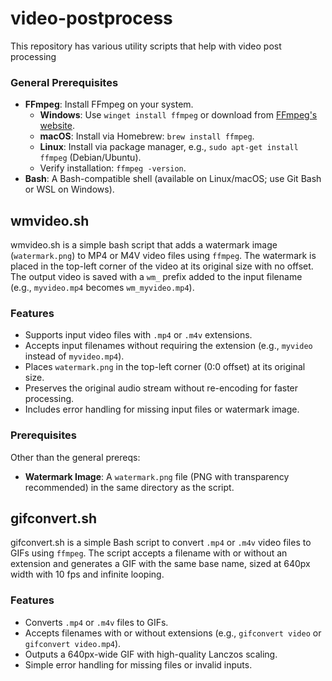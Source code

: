 # video-postprocess

This repository has various utility scripts that help with video post processing



### General Prerequisites
- **FFmpeg**: Install FFmpeg on your system.
  - **Windows**: Use `winget install ffmpeg` or download from [FFmpeg's website](https://ffmpeg.org/download.html).
  - **macOS**: Install via Homebrew: `brew install ffmpeg`.
  - **Linux**: Install via package manager, e.g., `sudo apt-get install ffmpeg` (Debian/Ubuntu).
  - Verify installation: `ffmpeg -version`.
 - **Bash**: A Bash-compatible shell (available on Linux/macOS; use Git Bash or WSL on Windows).




 
## wmvideo.sh

wmvideo.sh is a simple bash script that adds a watermark image (`watermark.png`) to MP4 or M4V video files using `ffmpeg`. The watermark is placed in the top-left corner of the video at its original size with no offset. The output video is saved with a `wm_` prefix added to the input filename (e.g., `myvideo.mp4` becomes `wm_myvideo.mp4`).

### Features
- Supports input video files with `.mp4` or `.m4v` extensions.
- Accepts input filenames without requiring the extension (e.g., `myvideo` instead of `myvideo.mp4`).
- Places `watermark.png` in the top-left corner (0:0 offset) at its original size.
- Preserves the original audio stream without re-encoding for faster processing.
- Includes error handling for missing input files or watermark image.

### Prerequisites
Other than the general prereqs:
- **Watermark Image**: A `watermark.png` file (PNG with transparency recommended) in the same directory as the script.





## gifconvert.sh

gifconvert.sh is a simple Bash script to convert `.mp4` or `.m4v` video files to GIFs using `ffmpeg`. The script accepts a filename with or without an extension and generates a GIF with the same base name, sized at 640px width with 10 fps and infinite looping.

### Features
- Converts `.mp4` or `.m4v` files to GIFs.
- Accepts filenames with or without extensions (e.g., `gifconvert video` or `gifconvert video.mp4`).
- Outputs a 640px-wide GIF with high-quality Lanczos scaling.
- Simple error handling for missing files or invalid inputs.

